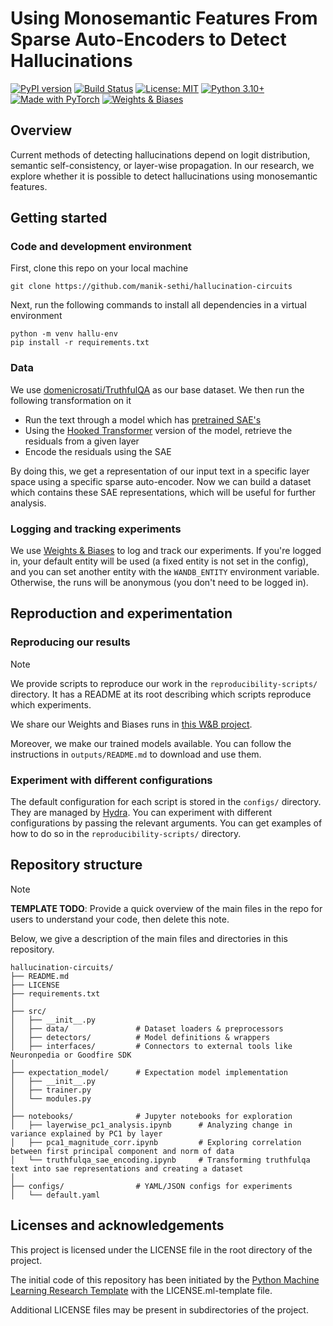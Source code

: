 # Using Monosemantic Features From Sparse Auto-Encoders to Detect Hallucinations

[![PyPI version](https://img.shields.io/pypi/v/sae-lens)](https://pypi.org/project/sae-lens/)
[![Build Status](https://github.com/manik-sethi/hallucination-circuits/actions/workflows/ci.yml/badge.svg)](https://github.com/manik-sethi/hallucination-circuits/actions)
[![License: MIT](https://img.shields.io/badge/License-MIT-yellow.svg)](LICENSE)
[![Python 3.10+](https://img.shields.io/badge/python-3.10%2B-blue.svg)](https://www.python.org/)
[![Made with PyTorch](https://img.shields.io/badge/PyTorch-%23EE4C2C.svg?logo=pytorch&logoColor=white)](https://pytorch.org/)
[![Weights & Biases](https://img.shields.io/badge/Weights%20&%20Biases-FFBE00?logo=weightsandbiases&logoColor=black)](https://wandb.ai/)


## Overview

Current methods of detecting hallucinations depend on logit distribution, semantic self-consistency, or layer-wise propagation.
In our research, we explore whether it is possible to detect hallucinations using monosemantic features.

## Getting started

### Code and development environment

First, clone this repo on your local machine
```
git clone https://github.com/manik-sethi/hallucination-circuits
```
Next, run the following commands to install all dependencies in a virtual environment
```
python -m venv hallu-env
pip install -r requirements.txt
```

### Data
We use [domenicrosati/TruthfulQA](https://huggingface.co/datasets/domenicrosati/TruthfulQA) as our base dataset. We then run the following transformation on it
- Run the text through a model which has [pretrained SAE's](https://jbloomaus.github.io/SAELens/latest/sae_table/)
- Using the [Hooked Transformer](https://transformerlensorg.github.io/TransformerLens/index.html) version of the model, retrieve the residuals from a given layer
- Encode the residuals using the SAE

By doing this, we get a representation of our input text in a specific layer space using a specific sparse auto-encoder. Now we can build a dataset which contains these SAE representations, which will be useful for further analysis.

### Logging and tracking experiments

We use [Weights & Biases](https://wandb.ai/site) to log and track our experiments.
If you're logged in, your default entity will be used (a fixed entity is not set in the config),
and you can set another entity with the `WANDB_ENTITY` environment variable.
Otherwise, the runs will be anonymous (you don't need to be logged in).

## Reproduction and experimentation

### Reproducing our results

> [!NOTE]

We provide scripts to reproduce our work in the `reproducibility-scripts/` directory.
It has a README at its root describing which scripts reproduce which experiments.

We share our Weights and Biases runs in [this W&B project](https://wandb.ai/claire-labo/template-project-name).

Moreover, we make our trained models available.
You can follow the instructions in `outputs/README.md` to download and use them.

### Experiment with different configurations

The default configuration for each script is stored in the `configs/` directory.
They are managed by [Hydra](https://hydra.cc/docs/intro/).
You can experiment with different configurations by passing the relevant arguments.
You can get examples of how to do so in the `reproducibility-scripts/` directory.

## Repository structure

> [!NOTE]
> **TEMPLATE TODO**:
> Provide a quick overview of the main files in the repo for users to understand your code,
> then delete this note.

Below, we give a description of the main files and directories in this repository.

```
hallucination-circuits/
├── README.md
├── LICENSE
├── requirements.txt
│
├── src/
│   ├── __init__.py
│   ├── data/               # Dataset loaders & preprocessors
│   ├── detectors/          # Model definitions & wrappers
│   ├── interfaces/         # Connectors to external tools like Neuronpedia or Goodfire SDK
│
├── expectation_model/      # Expectation model implementation
│   ├── __init__.py
│   ├── trainer.py
│   └── modules.py
│
├── notebooks/              # Jupyter notebooks for exploration
│   ├── layerwise_pc1_analysis.ipynb      # Analyzing change in variance explained by PC1 by layer
│   ├── pca1_magnitude_corr.ipynb         # Exploring correlation between first principal component and norm of data
│   └── truthfulqa_sae_encoding.ipynb     # Transforming truthfulqa text into sae representations and creating a dataset
│
├── configs/                # YAML/JSON configs for experiments
│   └── default.yaml

```



## Licenses and acknowledgements

This project is licensed under the LICENSE file in the root directory of the project.

The initial code of this repository has been initiated by the [Python Machine Learning Research Template](https://github.com/CLAIRE-Labo/python-ml-research-template)
with the LICENSE.ml-template file.

Additional LICENSE files may be present in subdirectories of the project.
